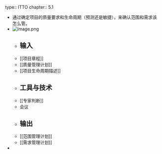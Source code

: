 type:: ITTO
chapter:: 5.1

- 通过确定项目的质量要求和生命周期（预测还是敏捷），来确认范围和需求该怎么管。
- ![image.png](../assets/image_1747723741561_0.png)
	- ## 输入
	- [[项目章程]]
	- [[质量管理计划]]
	- [[项目生命周期描述]]
	- ## 工具与技术
	- [[专家判断]]
	- 会议
	- ## 输出
	- [[范围管理计划]]
	- [[需求管理计划]]
-